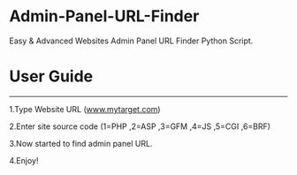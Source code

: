 # Admin-Panel-URL-Finder
Easy &amp; Advanced Websites Admin Panel URL Finder Python Script. 

# User Guide
-------------
1.Type Website URL (www.mytarget.com)

2.Enter site source code (1=PHP ,2=ASP ,3=GFM ,4=JS ,5=CGI ,6=BRF)

3.Now started to find admin panel URL.

4.Enjoy!
